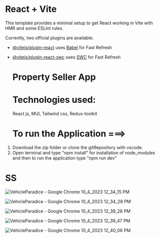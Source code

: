 # React + Vite

This template provides a minimal setup to get React working in Vite with HMR and some ESLint rules.

Currently, two official plugins are available:

- [@vitejs/plugin-react](https://github.com/vitejs/vite-plugin-react/blob/main/packages/plugin-react/README.md) uses [Babel](https://babeljs.io/) for Fast Refresh
- [@vitejs/plugin-react-swc](https://github.com/vitejs/vite-plugin-react-swc) uses [SWC](https://swc.rs/) for Fast Refresh

  # Property Seller App

  # Technologies used:
  React js, MUI, Tailwind css, Redux-toolkit

  # To run the Application ===>
1. Download the zip folder or clone the gitRepository with vscode.
2. Open terminal and type "npm install" for installation of node_modules and then to run the application type "npm run dev"

# SS

![VehicleParadice - Google Chrome 10_4_2023 12_34_15 PM](https://github.com/Mayukhy/Stazi-Technologies--Assignment-2-Property-seller-App-/assets/107027766/ecf9058a-64b3-4943-8395-405418381152)

![VehicleParadice - Google Chrome 10_4_2023 12_34_28 PM](https://github.com/Mayukhy/Stazi-Technologies--Assignment-2-Property-seller-App-/assets/107027766/9541ff34-8c63-46b5-a2fc-7d689fa4ac4e)

![VehicleParadice - Google Chrome 10_4_2023 12_39_28 PM](https://github.com/Mayukhy/Stazi-Technologies--Assignment-2-Property-seller-App-/assets/107027766/f306d0d2-74d8-4376-bf0b-9ef2ccbc604e)

![VehicleParadice - Google Chrome 10_4_2023 12_39_47 PM](https://github.com/Mayukhy/Stazi-Technologies--Assignment-2-Property-seller-App-/assets/107027766/9d557666-22ca-4fe6-a883-f7fda809c8e8)

![VehicleParadice - Google Chrome 10_4_2023 12_40_08 PM](https://github.com/Mayukhy/Stazi-Technologies--Assignment-2-Property-seller-App-/assets/107027766/fcb4b31f-7438-46a8-b1c1-fc5ca0818fa4)




